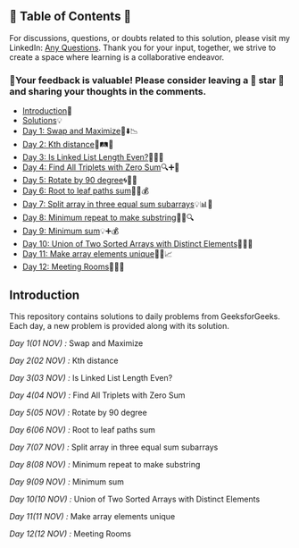 ## 📜 Table of Contents 📜

For discussions, questions, or doubts related to this solution, please visit my LinkedIn: [Any Questions](https://www.linkedin.com/in/het-patel-8b110525a/). Thank you for your input, together, we strive to create a space where learning is a collaborative endeavor.

### 🔮Your feedback is valuable! Please consider leaving a 🌟 star 🌟 and sharing your thoughts in the comments.

- [Introduction](https://github.com/Hunterdii/GeeksforGeeks-POTD/blob/main/README.md)📝
- [Solutions](https://github.com/Hunterdii/GeeksforGeeks-POTD/tree/main/November%202024%20GFG%20SOLUTION)💡
- [Day 1: Swap and Maximize](https://github.com/Hunterdii/GeeksforGeeks-POTD/blob/main/November%202024%20GFG%20SOLUTION/01(Nov)%20Swap%20and%20Maximize.md)🔄⬇️📉
- [Day 2: Kth distance](https://github.com/Hunterdii/GeeksforGeeks-POTD/blob/main/November%202024%20GFG%20SOLUTION/02(Nov)%20Kth%20distance.md)🚗🛤️🧭
- [Day 3: Is Linked List Length Even?](https://github.com/Hunterdii/GeeksforGeeks-POTD/blob/main/November%202024%20GFG%20SOLUTION/03(Nov)%20Is%20Linked%20List%20Length%20Even%3F.md)🔗🔢❌
- [Day 4: Find All Triplets with Zero Sum](https://github.com/Hunterdii/GeeksforGeeks-POTD/blob/main/November%202024%20GFG%20SOLUTION/04(Nov)%20Find%20All%20Triplets%20with%20Zero%20Sum.md)🔍➕👥
- [Day 5: Rotate by 90 degree](https://github.com/Hunterdii/GeeksforGeeks-POTD/blob/main/November%202024%20GFG%20SOLUTION/05(Nov)%20Rotate%20by%2090%20degree.md)🌀📐💠
- [Day 6: Root to leaf paths sum](https://github.com/Hunterdii/GeeksforGeeks-POTD/blob/main/November%202024%20GFG%20SOLUTION/06(Nov)%20Root%20to%20leaf%20paths%20sum.md)🌳🍃💰
- [Day 7: Split array in three equal sum subarrays](https://github.com/Hunterdii/GeeksforGeeks-POTD/blob/main/November%202024%20GFG%20SOLUTION/07(Nov)%20Split%20array%20in%20three%20equal%20sum%20subarrays.md)💡📊🎯
- [Day 8: Minimum repeat to make substring](https://github.com/Hunterdii/GeeksforGeeks-POTD/blob/main/November%202024%20GFG%20SOLUTION/08(Nov)%20Minimum%20repeat%20to%20make%20substring.md)🔁✨🔍
- [Day 9: Minimum sum](https://github.com/Hunterdii/GeeksforGeeks-POTD/blob/main/November%202024%20GFG%20SOLUTION/09(Nov)%20Minimum%20sum.md)💡➕💰
- [Day 10: Union of Two Sorted Arrays with Distinct Elements](https://github.com/Hunterdii/GeeksforGeeks-POTD/blob/main/November%202024%20GFG%20SOLUTION/10(Nov)%20Union%20of%20Two%20Sorted%20Arrays%20with%20Distinct%20Elements.md)🔗🤝🌐
- [Day 11: Make array elements unique](https://github.com/Hunterdii/GeeksforGeeks-POTD/blob/main/November%202024%20GFG%20SOLUTION/11(Nov)%20Make%20array%20elements%20unique.md)🔢✨📈
- [Day 12: Meeting Rooms](https://github.com/Hunterdii/GeeksforGeeks-POTD/blob/main/November%202024%20GFG%20SOLUTION/12(Nov)%20Meeting%20Rooms.md)📅🏢⏰


## Introduction

This repository contains solutions to daily problems from GeeksforGeeks. Each day, a new problem is provided along with its solution.

*Day 1(01 NOV) :* Swap and Maximize

*Day 2(02 NOV) :* Kth distance

*Day 3(03 NOV) :* Is Linked List Length Even?

*Day 4(04 NOV) :* Find All Triplets with Zero Sum

*Day 5(05 NOV) :* Rotate by 90 degree

*Day 6(06 NOV) :* Root to leaf paths sum

*Day 7(07 NOV) :* Split array in three equal sum subarrays

*Day 8(08 NOV) :* Minimum repeat to make substring

*Day 9(09 NOV) :* Minimum sum

*Day 10(10 NOV) :* Union of Two Sorted Arrays with Distinct Elements

*Day 11(11 NOV) :* Make array elements unique

*Day 12(12 NOV) :* Meeting Rooms
